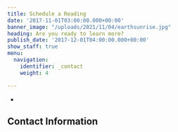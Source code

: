 ```yaml
---
title: Schedule a Reading
date: '2017-11-01T03:00:00.000+00:00'
banner_image: "/uploads/2021/11/04/earthsunrise.jpg"
heading: Are you ready to learn more?
publish_date: '2017-12-01T04:00:00.000+00:00'
show_staff: true
menu:
  navigation:
    identifier: _contact
    weight: 4

---
```

* 

## Contact Information
